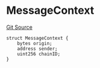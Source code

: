 # MessageContext
[Git Source](https://github.com/zeta-chain/protocol-contracts/blob/dd30c8678b2e1e344e3f2000d2764e34499cd619/contracts/zevm/interfaces/UniversalContract.sol)


```solidity
struct MessageContext {
    bytes origin;
    address sender;
    uint256 chainID;
}
```

